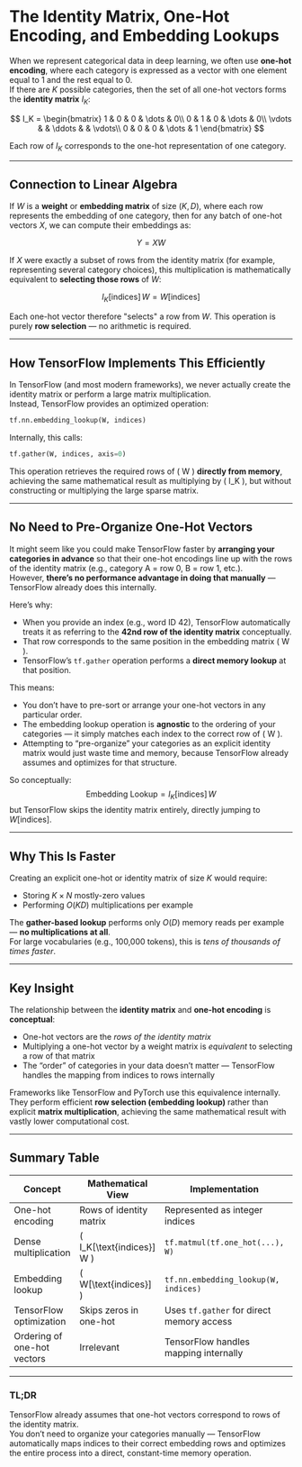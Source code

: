 # The Identity Matrix, One-Hot Encoding, and Embedding Lookups

When we represent categorical data in deep learning, we often use **one-hot encoding**, where each category is expressed as a vector with one element equal to 1 and the rest equal to 0.  
If there are $K$ possible categories, then the set of all one-hot vectors forms the **identity matrix** $I_K$:

$$
I_K =
\begin{bmatrix}
1 & 0 & 0 & \dots & 0\\
0 & 1 & 0 & \dots & 0\\
\vdots &   & \ddots & & \vdots\\
0 & 0 & 0 & \dots & 1
\end{bmatrix}
$$

Each row of $I_K$ corresponds to the one-hot representation of one category.

---

## Connection to Linear Algebra

If $W$ is a **weight** or **embedding matrix** of size $(K, D)$, where each row represents the embedding of one category, then for any batch of one-hot vectors $X$, we can compute their embeddings as:

$$Y = XW$$

If $X$ were exactly a subset of rows from the identity matrix (for example, representing several category choices), this multiplication is mathematically equivalent to **selecting those rows** of $W$:

$$I_K[\text{indices}] \, W = W[\text{indices}]$$

Each one-hot vector therefore "selects" a row from $W$.
This operation is purely **row selection** — no arithmetic is required.

---

## How TensorFlow Implements This Efficiently

In TensorFlow (and most modern frameworks), we never actually create the identity matrix or perform a large matrix multiplication.  
Instead, TensorFlow provides an optimized operation:

```python
tf.nn.embedding_lookup(W, indices)
```

Internally, this calls:

```python
tf.gather(W, indices, axis=0)
```

This operation retrieves the required rows of \( W \) **directly from memory**, achieving the same mathematical result as multiplying by \( I_K \), but without constructing or multiplying the large sparse matrix.

---

## No Need to Pre-Organize One-Hot Vectors

It might seem like you could make TensorFlow faster by **arranging your categories in advance** so that their one-hot encodings line up with the rows of the identity matrix (e.g., category A = row 0, B = row 1, etc.).  
However, **there’s no performance advantage in doing that manually** — TensorFlow already does this internally.

Here’s why:

- When you provide an index (e.g., word ID 42), TensorFlow automatically treats it as referring to the **42nd row of the identity matrix** conceptually.  
- That row corresponds to the same position in the embedding matrix \( W \).  
- TensorFlow’s `tf.gather` operation performs a **direct memory lookup** at that position.  

This means:
- You don’t have to pre-sort or arrange your one-hot vectors in any particular order.  
- The embedding lookup operation is **agnostic** to the ordering of your categories — it simply matches each index to the correct row of \( W \).  
- Attempting to “pre-organize” your categories as an explicit identity matrix would just waste time and memory, because TensorFlow already assumes and optimizes for that structure.

So conceptually:
$$\text{Embedding Lookup} = I_K[\text{indices}] \, W$$
but TensorFlow skips the identity matrix entirely, directly jumping to $W[\text{indices}]$.

---

## Why This Is Faster

Creating an explicit one-hot or identity matrix of size $K$ would require:
- Storing $K \times N$ mostly-zero values  
- Performing $O(KD)$ multiplications per example

The **gather-based lookup** performs only $O(D)$ memory reads per example — **no multiplications at all**.  
For large vocabularies (e.g., 100,000 tokens), this is *tens of thousands of times faster*.

---

## Key Insight

The relationship between the **identity matrix** and **one-hot encoding** is **conceptual**:
- One-hot vectors are the *rows of the identity matrix*
- Multiplying a one-hot vector by a weight matrix is *equivalent* to selecting a row of that matrix
- The “order” of categories in your data doesn’t matter — TensorFlow handles the mapping from indices to rows internally

Frameworks like TensorFlow and PyTorch use this equivalence internally.  
They perform efficient **row selection (embedding lookup)** rather than explicit **matrix multiplication**, achieving the same mathematical result with vastly lower computational cost.

---

## Summary Table

| Concept | Mathematical View | Implementation | Speed |
|----------|------------------|----------------|--------|
| One-hot encoding | Rows of identity matrix | Represented as integer indices | Fast |
| Dense multiplication | \( I_K[\text{indices}] W \) | `tf.matmul(tf.one_hot(...), W)` | Slow |
| Embedding lookup | \( W[\text{indices}] \) | `tf.nn.embedding_lookup(W, indices)` | Very Fast |
| TensorFlow optimization | Skips zeros in one-hot | Uses `tf.gather` for direct memory access | Optimal |
| Ordering of one-hot vectors | Irrelevant | TensorFlow handles mapping internally | No manual benefit |

---

### **TL;DR**
TensorFlow already assumes that one-hot vectors correspond to rows of the identity matrix.  
You don’t need to organize your categories manually — TensorFlow automatically maps indices to their correct embedding rows and optimizes the entire process into a direct, constant-time memory operation.
